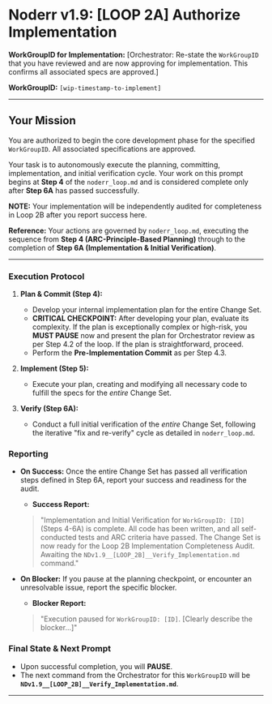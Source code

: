 # Noderr v1.9: [LOOP 2A] Authorize Implementation

**WorkGroupID for Implementation:**
[Orchestrator: Re-state the `WorkGroupID` that you have reviewed and are now approving for implementation. This confirms all associated specs are approved.]

**WorkGroupID:** `[wip-timestamp-to-implement]`

---

## Your Mission
You are authorized to begin the core development phase for the specified `WorkGroupID`. All associated specifications are approved.

Your task is to autonomously execute the planning, committing, implementation, and initial verification cycle. Your work on this prompt begins at **Step 4** of the `noderr_loop.md` and is considered complete only after **Step 6A** has passed successfully.

**NOTE:** Your implementation will be independently audited for completeness in Loop 2B after you report success here.

**Reference:** Your actions are governed by `noderr_loop.md`, executing the sequence from **Step 4 (ARC-Principle-Based Planning)** through to the completion of **Step 6A (Implementation & Initial Verification)**.

---

### Execution Protocol

1.  **Plan & Commit (Step 4):**
    *   Develop your internal implementation plan for the entire Change Set.
    *   **CRITICAL CHECKPOINT:** After developing your plan, evaluate its complexity. If the plan is exceptionally complex or high-risk, you **MUST PAUSE** now and present the plan for Orchestrator review as per Step 4.2 of the loop. If the plan is straightforward, proceed.
    *   Perform the **Pre-Implementation Commit** as per Step 4.3.

2.  **Implement (Step 5):**
    *   Execute your plan, creating and modifying all necessary code to fulfill the specs for the *entire* Change Set.

3.  **Verify (Step 6A):**
    *   Conduct a full initial verification of the *entire* Change Set, following the iterative "fix and re-verify" cycle as detailed in `noderr_loop.md`.

### Reporting

*   **On Success:** Once the entire Change Set has passed all verification steps defined in Step 6A, report your success and readiness for the audit.
    *   **Success Report:**
    > "Implementation and Initial Verification for `WorkGroupID: [ID]` (Steps 4-6A) is complete. All code has been written, and all self-conducted tests and ARC criteria have passed. The Change Set is now ready for the Loop 2B Implementation Completeness Audit. Awaiting the `NDv1.9__[LOOP_2B]__Verify_Implementation.md` command."

*   **On Blocker:** If you pause at the planning checkpoint, or encounter an unresolvable issue, report the specific blocker.
    *   **Blocker Report:**
    > "Execution paused for `WorkGroupID: [ID]`. [Clearly describe the blocker...]"

### Final State & Next Prompt

*   Upon successful completion, you will **PAUSE**.
*   The next command from the Orchestrator for this `WorkGroupID` will be **`NDv1.9__[LOOP_2B]__Verify_Implementation.md`**.

---
